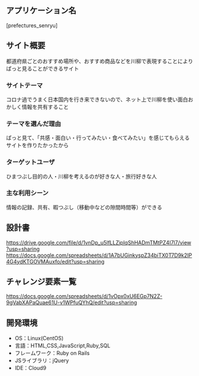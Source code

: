 ## アプリケーション名
[prefectures_senryu]

## サイト概要
都道府県ごとのおすすめ場所や、おすすめ商品などを川柳で表現することによりぱっと見ることができるサイト

### サイトテーマ
コロナ過でうまく日本国内を行き来できないので、ネット上で川柳を使い面白おかしく情報を共有すること

### テーマを選んだ理由
ぱっと見て、「共感・面白い・行ってみたい・食べてみたい」を感じてもらえるサイトを作りたかったから

### ターゲットユーザ
ひまつぶし目的の人・川柳を考えるのが好きな人・旅行好きな人

### 主な利用シーン
情報の記録、共有、暇つぶし（移動中などの隙間時間等）ができる

## 設計書
https://drive.google.com/file/d/1vnDp_u5lfLLZjplqShHADmTMtPZ4I7l7/view?usp=sharing
https://docs.google.com/spreadsheets/d/1A7bUGinkyspZ34biTX0T7D9k2IP4G4ydKTGOVMAuxfo/edit?usp=sharing


## チャレンジ要素一覧
https://docs.google.com/spreadsheets/d/1vOpx0xU6EGp7N2Z-9gVabXAPaQuae61U-v1WPfuQYhQ/edit?usp=sharing

## 開発環境
- OS：Linux(CentOS)
- 言語：HTML,CSS,JavaScript,Ruby,SQL
- フレームワーク：Ruby on Rails
- JSライブラリ：jQuery
- IDE：Cloud9
